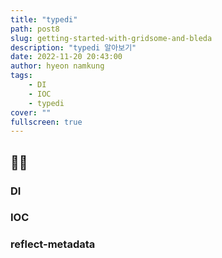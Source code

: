 ```yaml
---
title: "typedi"
path: post8
slug: getting-started-with-gridsome-and-bleda
description: "typedi 알아보기"
date: 2022-11-20 20:43:00
author: hyeon namkung
tags:
    - DI
    - IOC
    - typedi
cover: ""
fullscreen: true
---
```


## ✍🏻


### DI

### IOC

### reflect-metadata

